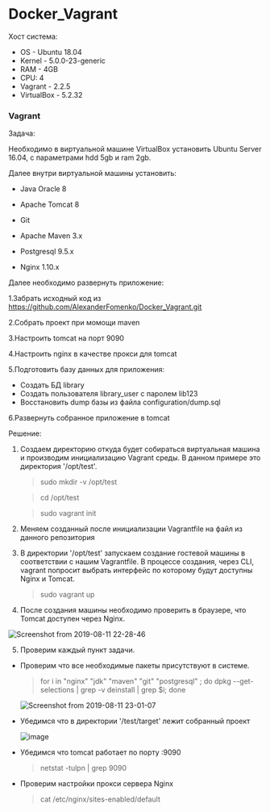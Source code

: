 # Docker_Vagrant

Хост система:
* OS - Ubuntu 18.04
* Kernel - 5.0.0-23-generic
* RAM - 4GB
* CPU: 4
* Vagrant - 2.2.5
* VirtualBox - 5.2.32

### Vagrant
Задача:

Необходимо в виртуальной машине VirtualBox установить Ubuntu Server 16.04, c параметрами hdd 5gb и ram 2gb.

Далее внутри виртуальной машины установить:

* Java Oracle 8

* Apache Tomcat 8

* Git

* Apache Maven 3.x

* Postgresql 9.5.x

* Nginx 1.10.x

Далее необходимо развернуть приложение:

  1.Забрать исходный код из https://github.com/AlexanderFomenko/Docker_Vagrant.git

  2.Собрать проект при момощи maven
  
  3.Настроить tomcat на порт 9090

  4.Настроить nginx в качестве прокси для tomcat

  5.Подготовить базу данных для приложения:

   * Создать БД library
   * Создать пользователя library_user с паролем lib123
   * Восстановить dump базы из файла configuration/dump.sql
   
  6.Развернуть собранное приложение в tomcat

Решение:

1. Cоздаем директорию откуда будет собираться виртуальная машина и производим инициализацию Vagrant среды. В данном примере это директория '/opt/test'.
    > sudo mkdir -v /opt/test
  
    > cd /opt/test
    
    > sudo vagrant init

2. Меняем созданный после инициализации Vagrantfile на файл из данного репозитория
3. В директории '/opt/test' запускаем создание гостевой машины в соответствии с нашим Vagrantfile. В процессе создания, через CLI, vagrant попросит выбрать интерфейс по которому будут доступны Nginx и Tomcat.

    > sudo vagrant up

4. После создания машины необходимо проверить в браузере, что Tomcat доступен через Nginx.

![Screenshot from 2019-08-11 22-28-46](https://user-images.githubusercontent.com/52493338/62838672-3eff3e80-bc88-11e9-92cf-c4694b8e8971.png)

5. Проверим каждый пункт задачи.
  
  * Проверим что все необходимые пакеты присутствуют в системе.
      > for i in "nginx" "jdk" "maven" "git" "postgresql" ; do dpkg --get-selections | grep -v deinstall | grep $i; done
      
      ![Screenshot from 2019-08-11 23-01-07](https://user-images.githubusercontent.com/52493338/62839072-d9ae4c00-bc8d-11e9-9a81-e23329c50eeb.png)
  
  * Убедимся что в директории '/test/target' лежит собранный проект
  
    ![image](https://user-images.githubusercontent.com/52493338/62839485-1a5c9400-bc93-11e9-804d-83237f03ccf4.png)
   
   * Убедимся что tomcat работает по порту :9090
      > netstat -tulpn | grep 9090
   
   * Проверим настройки прокси сервера Nginx
      > cat /etc/nginx/sites-enabled/default
  

